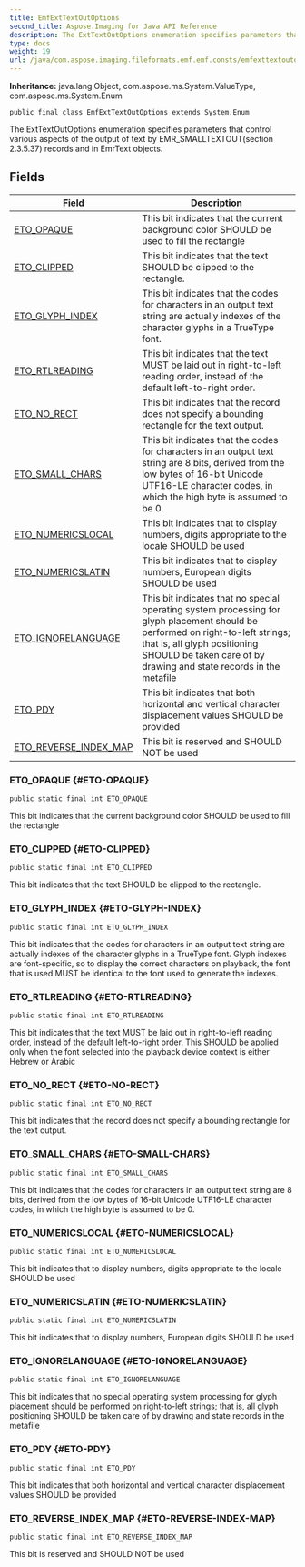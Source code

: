 ```yaml
---
title: EmfExtTextOutOptions
second_title: Aspose.Imaging for Java API Reference
description: The ExtTextOutOptions enumeration specifies parameters that control various aspects of the output of text by EMR_SMALLTEXTOUTsection 2.3.5.37 records and in EmrText objects.
type: docs
weight: 19
url: /java/com.aspose.imaging.fileformats.emf.emf.consts/emfexttextoutoptions/
---
```

**Inheritance:**
java.lang.Object, com.aspose.ms.System.ValueType, com.aspose.ms.System.Enum
```
public final class EmfExtTextOutOptions extends System.Enum
```

The ExtTextOutOptions enumeration specifies parameters that control various aspects of the output of text by EMR\_SMALLTEXTOUT(section 2.3.5.37) records and in EmrText objects.
## Fields

| Field | Description |
| --- | --- |
| [ETO_OPAQUE](#ETO-OPAQUE) | This bit indicates that the current background color SHOULD be used to fill the rectangle |
| [ETO_CLIPPED](#ETO-CLIPPED) | This bit indicates that the text SHOULD be clipped to the rectangle. |
| [ETO_GLYPH_INDEX](#ETO-GLYPH-INDEX) | This bit indicates that the codes for characters in an output text string are actually indexes of the character glyphs in a TrueType font. |
| [ETO_RTLREADING](#ETO-RTLREADING) | This bit indicates that the text MUST be laid out in right-to-left reading order, instead of the default left-to-right order. |
| [ETO_NO_RECT](#ETO-NO-RECT) | This bit indicates that the record does not specify a bounding rectangle for the text output. |
| [ETO_SMALL_CHARS](#ETO-SMALL-CHARS) | This bit indicates that the codes for characters in an output text string are 8 bits, derived from the low bytes of 16-bit Unicode UTF16-LE character codes, in which the high byte is assumed to be 0. |
| [ETO_NUMERICSLOCAL](#ETO-NUMERICSLOCAL) | This bit indicates that to display numbers, digits appropriate to the locale SHOULD be used |
| [ETO_NUMERICSLATIN](#ETO-NUMERICSLATIN) | This bit indicates that to display numbers, European digits SHOULD be used |
| [ETO_IGNORELANGUAGE](#ETO-IGNORELANGUAGE) | This bit indicates that no special operating system processing for glyph placement should be performed on right-to-left strings; that is, all glyph positioning SHOULD be taken care of by drawing and state records in the metafile |
| [ETO_PDY](#ETO-PDY) | This bit indicates that both horizontal and vertical character displacement values SHOULD be provided |
| [ETO_REVERSE_INDEX_MAP](#ETO-REVERSE-INDEX-MAP) | This bit is reserved and SHOULD NOT be used |
### ETO_OPAQUE {#ETO-OPAQUE}
```
public static final int ETO_OPAQUE
```


This bit indicates that the current background color SHOULD be used to fill the rectangle

### ETO_CLIPPED {#ETO-CLIPPED}
```
public static final int ETO_CLIPPED
```


This bit indicates that the text SHOULD be clipped to the rectangle.

### ETO_GLYPH_INDEX {#ETO-GLYPH-INDEX}
```
public static final int ETO_GLYPH_INDEX
```


This bit indicates that the codes for characters in an output text string are actually indexes of the character glyphs in a TrueType font. Glyph indexes are font-specific, so to display the correct characters on playback, the font that is used MUST be identical to the font used to generate the indexes.

### ETO_RTLREADING {#ETO-RTLREADING}
```
public static final int ETO_RTLREADING
```


This bit indicates that the text MUST be laid out in right-to-left reading order, instead of the default left-to-right order. This SHOULD be applied only when the font selected into the playback device context is either Hebrew or Arabic

### ETO_NO_RECT {#ETO-NO-RECT}
```
public static final int ETO_NO_RECT
```


This bit indicates that the record does not specify a bounding rectangle for the text output.

### ETO_SMALL_CHARS {#ETO-SMALL-CHARS}
```
public static final int ETO_SMALL_CHARS
```


This bit indicates that the codes for characters in an output text string are 8 bits, derived from the low bytes of 16-bit Unicode UTF16-LE character codes, in which the high byte is assumed to be 0.

### ETO_NUMERICSLOCAL {#ETO-NUMERICSLOCAL}
```
public static final int ETO_NUMERICSLOCAL
```


This bit indicates that to display numbers, digits appropriate to the locale SHOULD be used

### ETO_NUMERICSLATIN {#ETO-NUMERICSLATIN}
```
public static final int ETO_NUMERICSLATIN
```


This bit indicates that to display numbers, European digits SHOULD be used

### ETO_IGNORELANGUAGE {#ETO-IGNORELANGUAGE}
```
public static final int ETO_IGNORELANGUAGE
```


This bit indicates that no special operating system processing for glyph placement should be performed on right-to-left strings; that is, all glyph positioning SHOULD be taken care of by drawing and state records in the metafile

### ETO_PDY {#ETO-PDY}
```
public static final int ETO_PDY
```


This bit indicates that both horizontal and vertical character displacement values SHOULD be provided

### ETO_REVERSE_INDEX_MAP {#ETO-REVERSE-INDEX-MAP}
```
public static final int ETO_REVERSE_INDEX_MAP
```


This bit is reserved and SHOULD NOT be used

